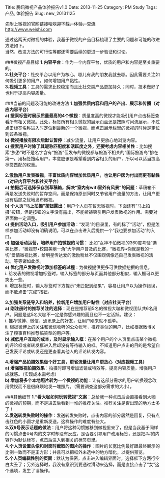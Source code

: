 Title: 腾讯微视产品体验报告v1.0
Date: 2013-11-25
Category: PM Study
Tags: 产品, 体验报告
Slug: new_20131125


先附上微视的官网链接哈~~欢迎下载、体验、交流~~  
<http://www.weishi.com>


通过这两天对微视的体验，我基于微视的产品目标梳理了主要的问题和可能的改进方法如下。  
当然，改进方法的可行性等都还需要后续的更进一步验证和讨论。


###微视产品目标
**1.内容平台**：作为一个内容平台，优质的用户和内容是至关重要的。  
**2.社交平台**：社交平台以用户为核心，哪儿有我的朋友我就去哪。因此需要关注如何吸引更多的用户，如何增加用户黏性。  
**3.视频工具**：工具的需求比较稳定而且比社交类产品更加持久；同时，技术做好了也利于提高内容质量。  

###当前的问题及可能的改进方法
**1.加强优质内容和用户的产出、展示和传播（对应内容平台）**  
**a)	搜索标签时展示质量最高的4个微视**：质量度高的微视才能吸引用户点击标签查看所有相关微视。此处，标签所有相关微视的展示页面还是按照时间流展示，不过点击标签名称进入时定位到最新的一个微视，而点击展示栏里的微视的时候是定位到该条微视。  
**b)	微视播放有限次后默认暂停**：减少流量，让用户更放心地浏览内容。  
**c)	搜索用户时除了其昵称匹配度和活跃度之外，还要考虑内容相关性**：比如搜索“旅游”时不是名字含有“旅游”但发布的微视都与旅游不相关的“国际旅游岛”排在第一。用标签搜索用户，本意应该是希望看到内容相关的用户，所以可以适当提高标签匹配的权重。  

**2.激励用户发表微视，丰富优质内容增加优质用户，也让用户因为付出而更有黏性（对应内容平台和社交平台）**  
**a)	拍摄后可选择保存到草稿箱，解决“室内有wifi室外有风景”的问题**：草稿箱不再是发送失败时的暂存空间，而是保持原创同时又节省用户流量的方法，让用户更没有后顾之忧地发布微视。  
**b)	个人页“马上拍摄”按钮露出**：用户个人页在暂无微视时，下面还有“马上拍摄”按钮，但是按钮的文字没有露出，不能祈祷吸引用户发表微视的作用。需要对界面做一定调整。  
**c)	提供活动入口，吸引用户参加活动**：“发现”的目录里，有的标了“活动”，但是怎样参加活动却没有明确说明，可以在点击进入后提供一个“我也要参加活动”的入口。  
**d)	加强活动运营，培养用户拍微视的习惯**： 比如“女神不怕微视的360度考验”选美比赛，“微视野•校园美丽一角”大学用户普及的比赛，“微视界•你就是我的一切”爱情微视比赛，给明星传达爱的激励粉丝不仅围观偶像还自己发表微视的活动。等等诸如此类。  
**e)	优化用户发微视时添加标签的过程**：为微视提供更多可供数据挖掘的信息。  
i.	给发表的微视增加标签时，输入标签的部分与页面其他部分相似，输入框可以更突出一些。  
ii.	增加标签时，输入标签时下方提示“未匹配到结果”，容易让用户以为操作错误，而不敢点击“完成”按钮。

**3.加强关系链导入和培养，拉新用户增加用户黏性（对应社交平台）**  
**a)	刚注册时的推荐关注的选择**：现在是推荐前5名的微视大咖和微视团队共6名用户。问题是这5名大咖不一定是你感兴趣的而且也不一定活跃。建议：  
i.	推荐微博、微信、通讯录上的好友，让用户刚来就不孤单。  
ii.	根据微博上的关注和微信收听的公众帐号，推荐类似的用户，比如根据微博关注了糗事百科推荐搞笑型的用户等。  
**b)	减低用户互动的成本，及时显示输入框**：在某个用户的个人页里点击某个微视的评论框或者转发框进入后却没有等待输入的框。不知道用户点击的目的是希望自己发表评论或转发还是更查看其他人的评论转发内容。  

**4.增强产品拍摄效果做个好工具，更省流量让用户更放心（对应视频工具）**  
**a)	增强微视拍摄效果**：拍摄时即可增加滤镜或特效等，提高内容质量，增强用户成就感。（实现成本需考虑）  
**b)	增加将多个本地照片转为一个微视的功能**：让有这部分需求的用户转换观念改用微视而不是很麻烦地发一堆照片。（需要调查这部分需求的大小）。  


###其他细节
**1.“看大咖如何玩转微视”文案**：总给我一种点击后会直接看到大咖的微视的预期，而不是进去后看到一堆的推荐关注。推荐关注是否出现的地方太多了！  
**2.发送转发失败时的操作**：发送转发失败时，点击内容的部分居然是回复，只有点击红色的小圆才是重新发送，这样操作的难度有些大。  
**3.双#号表示话题的做法**：用户将这种习惯搬移到微视里来了，但是当我基于同样的习惯点击#号内的文字时却没有反应，是否要引导用户改用标签，还是把##的内容作为默认标签，点击后进入到相关的标签页里。  
**4.个人页设置头像和封面时截取的图片的操作**：图片的长宽比例最好跟最终展示的比例一致而不是正方形；并且可以把框外未选中的地方暗化，以提供预览。  
**5.个人页编辑性别的页面**：默认为保密，点击进入编辑界面时，选择框下方两行空白太丑了；另外选择时，我没有意识到要通过滑动来选择，而是直接点击了“女”这个选项，发生了误操作。  
 
